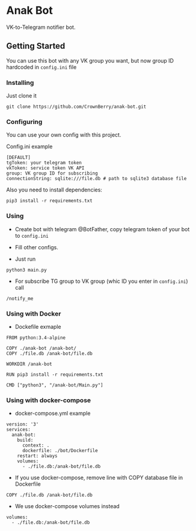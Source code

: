 # Anak Bot

VK-to-Telegram notifier bot.

## Getting Started

You can use this bot with any VK group you want, but now group ID hardcoded in `config.ini` file

### Installing

Just clone it
```
git clone https://github.com/CrownBerry/anak-bot.git
```

### Configuring

You can use your own config with this project.

Config.ini example

```
[DEFAULT]
tgToken: your telegram token
vkToken: service token VK API
group: VK group ID for subscribing
connectionString: sqlite:///file.db # path to sqlite3 database file
```

Also you need to install dependencies:
```
pip3 install -r requirements.txt
```

### Using

* Create bot with telegram @BotFather, copy telegram token of your bot to `config.ini`

* Fill other configs.

* Just run
```
python3 main.py
```

* For subscribe TG group to VK group (whic ID you enter in `config.ini`) call
```
/notify_me
```

### Using with Docker

* Dockefile exmaple
```
FROM python:3.4-alpine

COPY ./anak-bot /anak-bot/
COPY ./file.db /anak-bot/file.db

WORKDIR /anak-bot

RUN pip3 install -r requirements.txt

CMD ["python3", "/anak-bot/Main.py"]
```

### Using with docker-compose

* docker-compose.yml example
```
version: '3'
services:
  anak-bot:
    build:
      context: .
      dockerfile: ./bot/Dockerfile
    restart: always
    volumes:
      - ./file.db:/anak-bot/file.db
```
* If you use docker-compose, remove line with COPY database file in Dockerfile
```
COPY ./file.db /anak-bot/file.db
```
* We use docker-compose volumes instead
```
volumes:
  - ./file.db:/anak-bot/file.db
```
